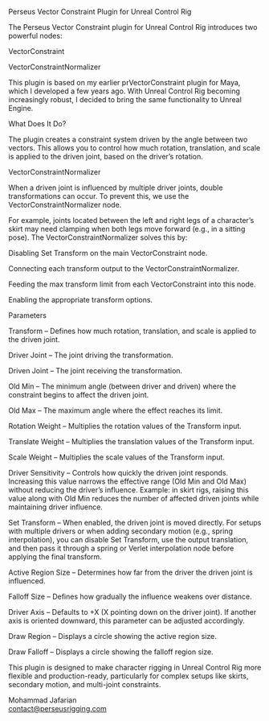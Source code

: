 Perseus Vector Constraint Plugin for Unreal Control Rig

The Perseus Vector Constraint plugin for Unreal Control Rig introduces two powerful nodes:

VectorConstraint

VectorConstraintNormalizer

This plugin is based on my earlier prVectorConstraint plugin for Maya, which I developed a few years ago. With Unreal Control Rig becoming increasingly robust, I decided to bring the same functionality to Unreal Engine.

What Does It Do?

The plugin creates a constraint system driven by the angle between two vectors. This allows you to control how much rotation, translation, and scale is applied to the driven joint, based on the driver’s rotation.

VectorConstraintNormalizer

When a driven joint is influenced by multiple driver joints, double transformations can occur. To prevent this, we use the VectorConstraintNormalizer node.

For example, joints located between the left and right legs of a character’s skirt may need clamping when both legs move forward (e.g., in a sitting pose). The VectorConstraintNormalizer solves this by:

Disabling Set Transform on the main VectorConstraint node.

Connecting each transform output to the VectorConstraintNormalizer.

Feeding the max transform limit from each VectorConstraint into this node.

Enabling the appropriate transform options.

Parameters

Transform – Defines how much rotation, translation, and scale is applied to the driven joint.

Driver Joint – The joint driving the transformation.

Driven Joint – The joint receiving the transformation.

Old Min – The minimum angle (between driver and driven) where the constraint begins to affect the driven joint.

Old Max – The maximum angle where the effect reaches its limit.

Rotation Weight – Multiplies the rotation values of the Transform input.

Translate Weight – Multiplies the translation values of the Transform input.

Scale Weight – Multiplies the scale values of the Transform input.

Driver Sensitivity – Controls how quickly the driven joint responds. Increasing this value narrows the effective range (Old Min and Old Max) without reducing the driver’s influence. Example: in skirt rigs, raising this value along with Old Min reduces the number of affected driven joints while maintaining driver influence.

Set Transform – When enabled, the driven joint is moved directly. For setups with multiple drivers or when adding secondary motion (e.g., spring interpolation), you can disable Set Transform, use the output translation, and then pass it through a spring or Verlet interpolation node before applying the final transform.

Active Region Size – Determines how far from the driver the driven joint is influenced.

Falloff Size – Defines how gradually the influence weakens over distance.

Driver Axis – Defaults to +X (X pointing down on the driver joint). If another axis is oriented downward, this parameter can be adjusted accordingly.

Draw Region – Displays a circle showing the active region size.

Draw Falloff – Displays a circle showing the falloff region size.

This plugin is designed to make character rigging in Unreal Control Rig more flexible and production-ready, particularly for complex setups like skirts, secondary motion, and multi-joint constraints.

Mohammad Jafarian  
contact@perseusrigging.com
